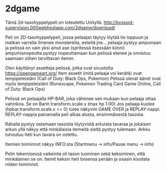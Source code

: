 # 2dgame
Tämä 2d-tasohyppelypeli on toteutettu Unityllä.
http://byssoid-supervision.000webhostapp.com/2dgame/download/


Peli on 2D-tasohyppelypeli, jossa pelaajan täytyy löytää tie loppuun ja matkan varrella ilmenee monstereita, esteitä jne...
pelaaja pystyy ampumaan ja pelissä on vain yksi ainut ase (spritessä itsessään kiinni) ampumisnopeutta pystyy nopeuttamaan kun pelissä etenee ja onnistuu saamaan siihen tarvittavan itemin.

Olen käyttänyt assetteja pelissä, jotka ovat sivustolta https://opengameart.org/
Item assetit (mitä pelaaja voi kerätä) ovat lempipeleistäni (Call of Duty: Black Ops, Pokemon)
Pelissä olevat äänet ovat myös lempipeleistäni (Runescape, Pokemon Trading Card Game Online, Call of Duty: Black Ops)

Pelissä on pelaajalla HP-BAR, joka vähenee sen mukaan kun pelaaja ottaa vahinkoa. Se on Barin transform.scale.x (max hp 1.00)
Jos pelaaja kuolee (hpbar.transform.scale.x <= 0) tulee näkyviin GAME OVER ja REPLAY-nappi. REPLAY-nappia painamalla peli alkaa alusta, ensimmäisestä tasosta.

Rahalla pystyy ostamaan tasoista löytyvistä arkuista tavaraa ja jokaisen arkun yllä näkyy että minkälaisia itemeitä sieltä pystyy tulemaan. Arkku tuhoutuu heti kun tavara on ostettu.

Itemien toiminnot näkyy INFO:sta (Startmenu -> info/Pause menu -> info)

Pelin tekemisessä vaikeinta oli tason luominen sekä keksiminen, että minkälainen se on.
Itemit keksin heti toisensa perään ja osasin koodata niiden toiminnot.
